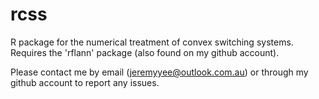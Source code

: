 # rcss

R package for the numerical treatment of convex switching
systems. Requires the 'rflann' package (also found on my github
account).

Please contact me by email (jeremyyee@outlook.com.au) or
through my github account to report any issues.

